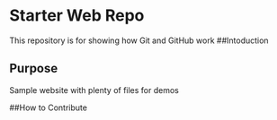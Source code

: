 # Starter Web Repo

This repository is for showing how Git and GitHub work
##Intoduction

## Purpose

Sample website with plenty of files for demos

##How to Contribute